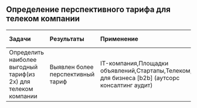 
## Определение перспективного тарифа для телеком компании
| Задачи | Результаты | Применение |Навыки и инстументы| Статус проекта |
| :- | :- | :- | :- |:- |
|Определить наиболее выгодный тариф(из 2х) для телеком компании|Выявлен более перспективный тариф|IT-компания,Площадки объявлений,Стартапы,Телеком,Услуги для бизнеса [b2b] (аутсорс консалтинг аудит)|Python,Pandas,Matplotlib,предобработка данных,исследовательский анализ данных,описательная статистика,проверка статистических гипотез| **Завершен**|

